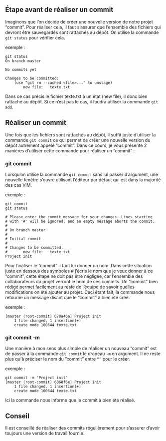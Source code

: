 ## Étape avant de réaliser un commit 

Imaginons que l’on décide de créer une nouvelle version de notre projet “commit”. Pour réaliser cela, Il faut s’assurer que l’ensemble des fichiers qui devront être sauvegardés sont rattachés au dépôt. On utilise la commande ```git status``` pour vérifier cela.

exemple :

```git
git status
On branch master

No commits yet

Changes to be committed:
    (use “git rm --cached <file>...” to unstage)
        new file:   texte.txt
```

Dans ce cas précis le fichier texte.txt à un état (new file), il donc bien rattaché au dépôt. Si ce n’est pas le cas, il faudra utiliser la commande ```git add```.

## Réaliser un commit 

Une fois que les fichiers sont rattachés au dépôt, il suffit juste d’utiliser la commande ```git commit``` ce qui permet de créer une nouvelle version du dépôt autrement appelé “commit”. Dans ce cours, je vous présente 2 manières d’utiliser cette commande pour réaliser un “commit” :

### git commit

Lorsqu’on utilise la commande ```git commit``` sans lui passer d’argument, une nouvelle fenêtre s’ouvre utilisant l’éditeur par défaut qui est dans la majorité des cas VIM.

exemple :

```git
git commit
git status

# Please enter the commit message for your changes. Lines starting
# with '#' will be ignored, and an empty message aborts the commit.
#
# On branch master
# 
# Initial commit
# 
# Changes to be committed:
#       new file:   texte.txt
Project init

```

Pour finaliser le “commit” il faut lui donner un nom. Dans cette situation juste en dessous des symboles # j’écris le nom que je veux donner à ce “commit”, cette étape ne doit pas être négligée, car l’ensemble des collaborateurs du projet verront le nom de ces commits. Un “commit” bien rédigé permet facilement au reste de l’équipe de savoir quelles modifications on été ajouter au projet. Ceci étant fait, la commande nous retourne un message disant que le “commit” à bien été créé.

exemple :

```git
[master (root-commit) 078a46a] Project init
    1 file changed, 1 insertion(+)
    create mode 100644 texte.txt
```

### git commit -m

Une manière à mon sens plus simple de réaliser un nouveau “commit” est de passer à la commande ```git commit``` le drapeau ```-m``` en argument. Il ne reste plus qu'à préciser le nom du “commit” entre ```“”``` pour le créer.

exemple :

```git
git commit -m "Project init"
[master (root-commit) 6068f6e] Project init
    1 file changed, 1 insertion(+)
    create mode 100644 texte.txt
```

Ici la commande nous informe que le commit à bien été réalisé.

## Conseil

Il est conseillé de réaliser des commits régulièrement pour s’assurer d’avoir toujours une version de travail fournie.